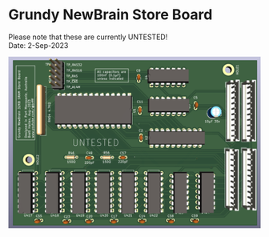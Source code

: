 # Grundy NewBrain Store Board

Please note that these are currently UNTESTED! <br>
Date: 2-Sep-2023 <br>

![SRAM Core Board](SRAM_Store_Board_untested.png)
